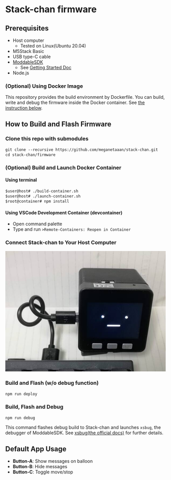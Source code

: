 # Stack-chan firmware

## Prerequisites

* Host computer
    * Tested on Linux(Ubuntu 20.04)
* M5Stack Basic
* USB type-C cable
* [ModdableSDK](https://github.com/Moddable-OpenSource/moddable)
    * See [Getting Started Doc](https://github.com/Moddable-OpenSource/moddable/blob/public/documentation/Moddable%20SDK%20-%20Getting%20Started.md)
* Node.js

### (Optional) Using Docker Image

This repository provides the build environment by Dockerfile. You can build, write and debug the firmware inside the Docker container. See [the instruction below](#optional-build-and-launch-docker-container).

## How to Build and Flash Firmware

### Clone this repo with submodules

```
git clone --recursive https://github.com/meganetaaan/stack-chan.git
cd stack-chan/firmware
```

### (Optional) Build and Launch Docker Container

#### Using terminal

```
$user@host# ./build-container.sh
$user@host# ./launch-container.sh
$root@container# npm install
```

#### Using VSCode Development Container (devcontainer)

* Open command palette
* Type and run `>Remote-Containers: Reopen in Container`

### Connect Stack-chan to Your Host Computer

![connect](./docs/images/connect.jpg)

### Build and Flash (w/o debug function)

```
npm run deploy
```

### Build, Flash and Debug

```
npm run debug
```

This command flashes debug build to Stack-chan and launches `xsbug`, the debugger of ModdableSDK.
See [xsbug(the official docs)](https://github.com/Moddable-OpenSource/moddable/blob/public/documentation/xs/xsbug.md) for further details.

## Default App Usage

* __Button-A__: Show messages on balloon
* __Button-B__: Hide messages 
* __Button-C__: Toggle move/stop

